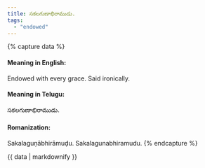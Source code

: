 ```yaml
---
title: సకలగుణాభిరాముడు.
tags:
  - "endowed"
---
```


{% capture data %}
#### Meaning in English:
Endowed with every grace.
Said ironically.

#### Meaning in Telugu:
సకలగుణాభిరాముడు.

#### Romanization:
Sakalaguṇābhirāmuḍu.
Sakalagunabhiramudu.
{% endcapture %}

{{ data | markdownify }}

